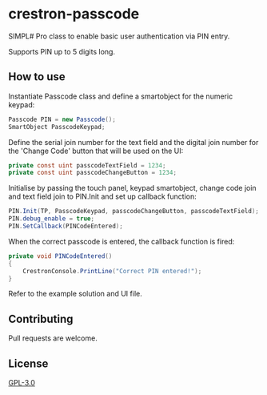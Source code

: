 # crestron-passcode

SIMPL# Pro class to enable basic user authentication via PIN entry. 

Supports PIN up to 5 digits long. 


## How to use

Instantiate Passcode class and define a smartobject for the numeric keypad:
```c#
Passcode PIN = new Passcode();
SmartObject PasscodeKeypad;
```

Define the serial join number for the text field and the digital join number for the 'Change Code' button that will be used on the UI:
```c#
private const uint passcodeTextField = 1234;
private const uint passcodeChangeButton = 1234;
```     

Initialise by passing the touch panel, keypad smartobject, change code join and text field join to PIN.Init and set up callback function:
```c#
PIN.Init(TP, PasscodeKeypad, passcodeChangeButton, passcodeTextField);
PIN.debug_enable = true;
PIN.SetCallback(PINCodeEntered);
```


When the correct passcode is entered, the callback function is fired:
```c#
private void PINCodeEntered()
{
    CrestronConsole.PrintLine("Correct PIN entered!");
}

```
Refer to the example solution and UI file. 

## Contributing
Pull requests are welcome. 


## License
[GPL-3.0](https://choosealicense.com/licenses/gpl-3.0/)